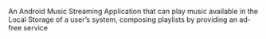 An Android Music Streaming Application that can play music available in the Local Storage of a user’s system, composing playlists by providing an ad-free service
